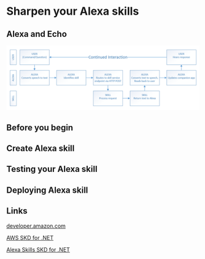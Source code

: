 # Sharpen your Alexa skills

## Alexa and Echo

![flow diagram](flow.png)

## Before you begin

## Create Alexa skill

## Testing your Alexa skill

## Deploying Alexa skill

## Links

[developer.amazon.com](http://developer.amazon.com)

[AWS SKD for .NET](https://aws.amazon.com/sdk-for-net/)

[Alexa Skills SKD for .NET](https://github.com/timheuer/alexa-skills-dotnet)